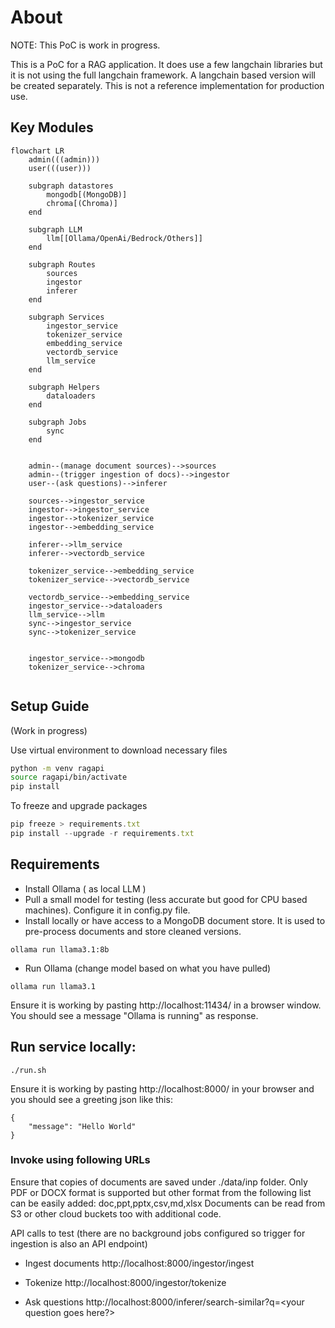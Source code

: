 # About
NOTE: This PoC is work in progress.


This is a PoC for a RAG application. It does use a few langchain libraries but it is not using the full langchain framework. A langchain based version will be created separately. This is not a reference implementation for production use.


## Key Modules

```mermaid
flowchart LR
    admin(((admin)))
    user(((user)))
    
    subgraph datastores
        mongodb[(MongoDB)]
        chroma[(Chroma)]
    end

    subgraph LLM
        llm[[Ollama/OpenAi/Bedrock/Others]]
    end

    subgraph Routes
        sources
        ingestor
        inferer
    end
   
    subgraph Services
        ingestor_service
        tokenizer_service
        embedding_service
        vectordb_service
        llm_service
    end
  
    subgraph Helpers
        dataloaders
    end    

    subgraph Jobs
        sync
    end
    

    admin--(manage document sources)-->sources
    admin--(trigger ingestion of docs)-->ingestor
    user--(ask questions)-->inferer
   
    sources-->ingestor_service
    ingestor-->ingestor_service
    ingestor-->tokenizer_service
    ingestor-->embedding_service
    
    inferer-->llm_service
    inferer-->vectordb_service
    
    tokenizer_service-->embedding_service
    tokenizer_service-->vectordb_service
    
    vectordb_service-->embedding_service
    ingestor_service-->dataloaders
    llm_service-->llm
    sync-->ingestor_service
    sync-->tokenizer_service
    
    
    ingestor_service-->mongodb
    tokenizer_service-->chroma


```

## Setup Guide

(Work in progress)

Use virtual environment to download necessary files   
```bash
python -m venv ragapi
source ragapi/bin/activate
pip install 
```

To freeze and upgrade packages

```javascript
pip freeze > requirements.txt
pip install --upgrade -r requirements.txt
```

## Requirements 
- Install Ollama ( as local LLM ) 
- Pull a small model for testing (less accurate but good for CPU based machines). Configure it in config.py file.
- Install locally or have access to a MongoDB document store. It is used to pre-process documents and store cleaned versions.

```
ollama run llama3.1:8b
```

- Run Ollama (change model based on what you have pulled)

```
ollama run llama3.1
```

Ensure it is working by pasting http://localhost:11434/ in a browser window. You should see a message "Ollama is running" as response.


## Run service locally:

```
./run.sh
```

Ensure it is working by pasting http://localhost:8000/ in your browser and you should see a greeting json like this:
```
{
    "message": "Hello World"
}
```


### Invoke using following URLs

Ensure that copies of documents are saved under ./data/inp folder. Only PDF or DOCX format is supported but other format from the following list can be easily added: doc,ppt,pptx,csv,md,xlsx
Documents can be read from S3 or other cloud buckets too with additional code. 

API calls to test (there are no background jobs configured so trigger for ingestion is also an API endpoint)

- Ingest documents
http://localhost:8000/ingestor/ingest

- Tokenize
http://localhost:8000/ingestor/tokenize

- Ask questions
http://localhost:8000/inferer/search-similar?q=<your question goes here?>

